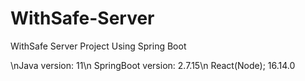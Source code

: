 # WithSafe-Server
WithSafe Server Project Using Spring Boot

\nJava version: 11\n
SpringBoot version: 2.7.15\n
React(Node); 16.14.0
